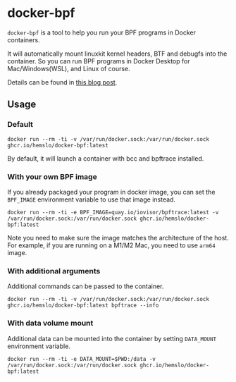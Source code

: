 # docker-bpf

`docker-bpf` is a tool to help you run your BPF programs in Docker containers.

It will automatically mount linuxkit kernel headers, BTF and debugfs into the container.
So you can run BPF programs in Docker Desktop for Mac/Windows(WSL), and Linux of course.

Details can be found in [this blog post](https://hemslo.io/run-ebpf-programs-in-docker-using-docker-bpf/).

## Usage

### Default

```shell
docker run --rm -ti -v /var/run/docker.sock:/var/run/docker.sock ghcr.io/hemslo/docker-bpf:latest
```

By default, it will launch a container with bcc and bpftrace installed.

### With your own BPF image

If you already packaged your program in docker image, you can set the `BPF_IMAGE` environment variable to use that image instead.

```shell
docker run --rm -ti -e BPF_IMAGE=quay.io/iovisor/bpftrace:latest -v /var/run/docker.sock:/var/run/docker.sock ghcr.io/hemslo/docker-bpf:latest
```

Note you need to make sure the image matches the architecture of the host.
For example, if you are running on a M1/M2 Mac, you need to use `arm64` image.

### With additional arguments

Additional commands can be passed to the container.

```shell
docker run --rm -ti -v /var/run/docker.sock:/var/run/docker.sock ghcr.io/hemslo/docker-bpf:latest bpftrace --info
```

### With data volume mount

Additional data can be mounted into the container by setting `DATA_MOUNT` environment variable.

```shell
docker run --rm -ti -e DATA_MOUNT=$PWD:/data -v /var/run/docker.sock:/var/run/docker.sock ghcr.io/hemslo/docker-bpf:latest
```
